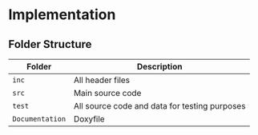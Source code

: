 # Implementation
## Folder Structure
|Folder|Description|
|------|-----------|
|`inc`|All header files|
|`src`|Main source code|
|`test`|All source code and data for testing purposes|
|`Documentation`|Doxyfile|
